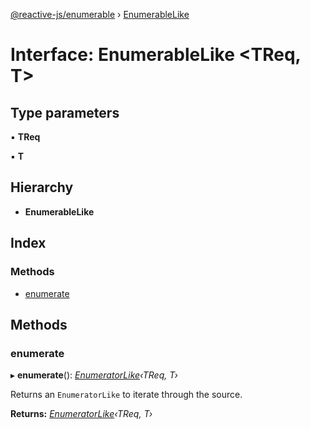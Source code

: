 [@reactive-js/enumerable](../README.md) › [EnumerableLike](enumerablelike.md)

# Interface: EnumerableLike <**TReq, T**>

## Type parameters

▪ **TReq**

▪ **T**

## Hierarchy

* **EnumerableLike**

## Index

### Methods

* [enumerate](enumerablelike.md#enumerate)

## Methods

###  enumerate

▸ **enumerate**(): *[EnumeratorLike](enumeratorlike.md)‹TReq, T›*

Returns an `EnumeratorLike` to iterate through the source.

**Returns:** *[EnumeratorLike](enumeratorlike.md)‹TReq, T›*
